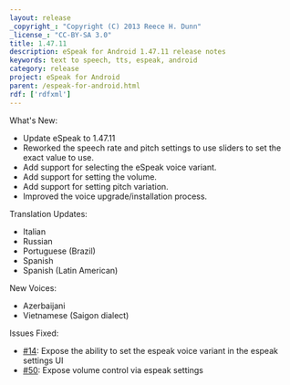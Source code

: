 ```yaml
---
layout: release
_copyright_: "Copyright (C) 2013 Reece H. Dunn"
_license_: "CC-BY-SA 3.0"
title: 1.47.11
description: eSpeak for Android 1.47.11 release notes
keywords: text to speech, tts, espeak, android
category: release
project: eSpeak for Android
parent: /espeak-for-android.html
rdf: ['rdfxml']
---
```


What's New:

*  Update eSpeak to 1.47.11
*  Reworked the speech rate and pitch settings to use sliders to set the exact value to use.
*  Add support for selecting the eSpeak voice variant.
*  Add support for setting the volume.
*  Add support for setting pitch variation.
*  Improved the voice upgrade/installation process.

Translation Updates:

*  Italian
*  Russian
*  Portuguese (Brazil)
*  Spanish
*  Spanish (Latin American)

New Voices:

*  Azerbaijani
*  Vietnamese (Saigon dialect)

Issues Fixed:

*  [#14](https://github.com/rhdunn/espeak/issues/14): Expose the ability to set the espeak voice variant in the espeak settings UI
*  [#50](https://github.com/rhdunn/espeak/issues/50): Expose volume control via espeak settings
